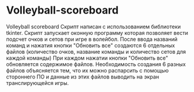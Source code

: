 # Volleyball-scoreboard
Volleyball scoreboard
Скрипт написан с использованием библиотеки tkinter. 
Скрипт запускает оконную программу которая позволяет вести подсчет очков и сетов при игре в волейбол. 
После ввода названий команд и нажатия кнопки "Обновить все" создаются 6 отдельных файлов (количество очков, название команды и количество сетов для каждой команды) 
При каждом нажатии кнопки "Обновить все" обновляется содержимое файлов. 
Необходимость создания 6 разных файлов объясняется тем, что их можно распарсить с помощью стороннего ПО и данные из этих файлов выводить на экран транслирующейся игры.
